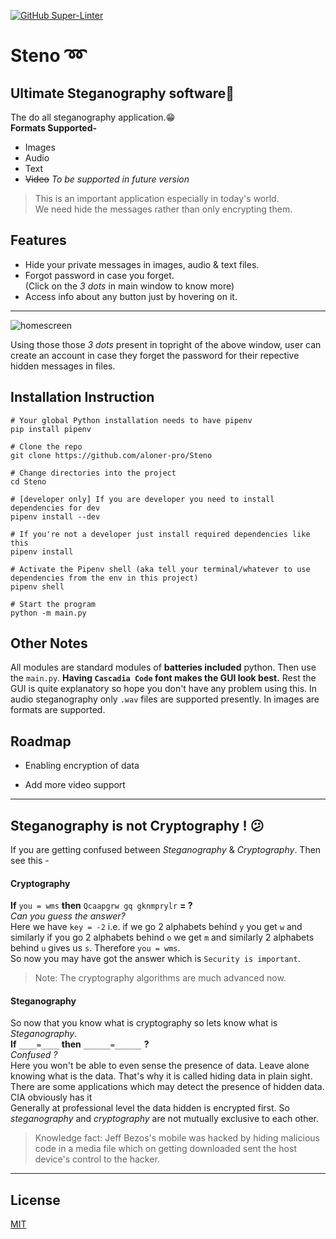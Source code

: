 [![GitHub Super-Linter](https://github.com/aloner-pro/Steno/workflows/Lint%20Code%20Base/badge.svg)](https://github.com/marketplace/actions/super-linter)
# Steno :loop:
## Ultimate Steganography software:superhero:
The do all steganography application.:grin:<br>
**Formats Supported-**
- Images
- Audio
- Text
- ~~Video~~ _To be supported in future version_
>This is an important application especially in today's world.<br>
> We need hide the messages rather than only encrypting them.

## Features
- Hide your private messages in images, audio & text files.
- Forgot password in case you forget. <br>
(Click on the _3 dots_ in main window to know more)
- Access info about any button just by hovering on it.


---

![homescreen](https://github.com/aloner-pro/Steno/blob/master/images/img.png?raw=true)

Using those those _3 dots_ present in topright of the above window, user can create an account in case they forget the password for their repective hidden messages in files.
## Installation Instruction

```
# Your global Python installation needs to have pipenv
pip install pipenv

# Clone the repo
git clone https://github.com/aloner-pro/Steno

# Change directories into the project
cd Steno

# [developer only] If you are developer you need to install dependencies for dev
pipenv install --dev

# If you're not a developer just install required dependencies like this
pipenv install

# Activate the Pipenv shell (aka tell your terminal/whatever to use dependencies from the env in this project)
pipenv shell

# Start the program
python -m main.py
```
## Other Notes
All modules are standard modules of **batteries included** python. Then use the `main.py`. 
**Having `Cascadia Code` font makes the GUI look best.** 
Rest the GUI is quite explanatory so hope you don't have any problem using this. 
In audio steganography only `.wav` files are supported presently. In images are formats are supported.

## Roadmap

- Enabling encryption of data

- Add more video support



---
## Steganography is not Cryptography ! :confused:
If you are getting confused between _Steganography_ & _Cryptography_. Then see this -
#### Cryptography 
**If** `you = wms` **then** `Qcaapgrw gq gknmprylr` **= ?**<br>
_Can you guess the answer?_<br>
Here we have `key = -2` i.e. if we go 2 alphabets behind `y` you get 
`w` and similarly if you go 2 alphabets behind `o` we get `m` and similarly 2 alphabets behind `u` gives us `s`. Therefore `you = wms`. <br>
So now you may have got the answer which is `Security is important`.
> Note: The cryptography algorithms are much advanced now.
#### Steganography
So now that you know what is cryptography so lets know what is _Steganography_.<br>
**If** `____=____` **then** `______=______` **?**<br>
_Confused ?_<br>
Here you won't be able to even sense the presence of data. Leave alone knowing what
is the data. That's why it is called hiding data in plain sight. There are some applications which
may detect the presence of hidden data. CIA obviously has it <emoji><br>
Generally at professional level the data hidden is encrypted first. So _steganography_ and _cryptography_ are not
mutually exclusive to each other.
>Knowledge fact: Jeff Bezos's mobile was hacked by hiding malicious code in a media 
>file which on getting downloaded sent the host device's control to the hacker. 
---
## License

[MIT](https://choosealicense.com/licenses/mit/)
